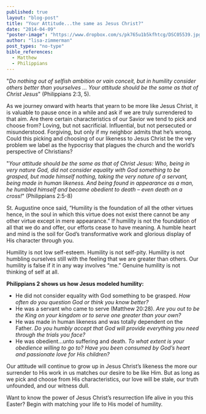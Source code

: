 ```yaml
---
published: true
layout: "blog-post"
title: "Your Attitude...the same as Jesus Christ?"
date: "2014-04-09"
"poster-image": "https://www.dropbox.com/s/pk765u1b5kfhtcg/DSC05539.jpg"
author: "lisa-zimmerman"
post_types: "no-type"
bible_references: 
  - Matthew
  - Philippians
---
```


"*Do nothing out of selfish ambition or vain conceit, but in humility consider others better than yourselves … Your attitude should be the same as that of Christ Jesus*" (Philippians 2:3, 5).

As we journey onward with hearts that yearn to be more like Jesus Christ, it is valuable to pause once in a while and ask if we are truly surrendered to that aim.  Are there certain characteristics of our Savior we tend to pick and choose from?  Loving, but not sacrificial.  Influential, but not persecuted or misunderstood.  Forgiving, but only if my neighbor admits that he’s wrong.  Could this picking and choosing of our likeness to Jesus Christ be the very problem we label as the hypocrisy that plagues the church and the world’s perspective of Christians?  

"*Your attitude should be the same as that of Christ Jesus: 
Who, being in very nature God, did not consider equality with God something to be grasped, but made himself nothing, taking the very nature of a servant, being made in human likeness.  And being found in appearance as a man, he humbled himself and became obedient to death – even death on a cross!*" (Philippians 2:5-8)

St. Augustine once said, “Humility is the foundation of all the other virtues hence, in the soul in which this virtue does not exist there cannot be any other virtue except in mere appearance.”  If humility is not the foundation of all that we do and offer, our efforts cease to have meaning.  A humble heart and mind is the soil for God’s transformative work and glorious display of His character through you.  

Humility is not low self-esteem.  Humility is not self-pity.  Humility is not humbling ourselves still with the feeling that we are greater than others.  Our humility is false if it in any way involves “me.”  Genuine humility is not thinking of self at all.

**Philippians 2 shows us how Jesus modeled humility:**
- He did not consider equality with God something to be grasped.
*How often do you question God or think you know better?*
- He was a servant who came to serve (Matthew 20:28).
*Are you out to be the King on your kingdom or to serve one greater than your own?*
- He was made in human likeness and was totally dependent on the Father.
*Do you humbly accept that God will provide everything you need through the trials you face?*
- He was obedient…unto suffering and death.
*To what extent is your obedience willing to go to?  Have you been consumed by God’s heart and passionate love for His children?*

Our attitude will continue to grow up in Jesus Christ’s likeness the more our surrender to His work in us matches our desire to be like Him.  But as long as we pick and choose from His characteristics, our love will be stale, our truth unfounded, and our witness dull.

Want to know the power of Jesus Christ’s resurrection life alive in you this Easter?  Begin with matching your life to His model of humility.